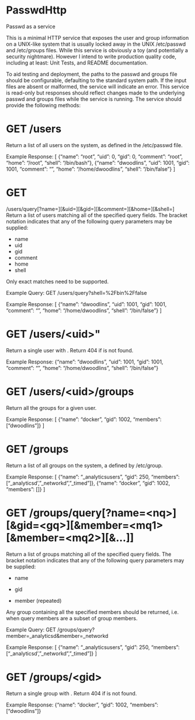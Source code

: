 # PasswdHttp
Passwd as a service


This is a minimal HTTP service that exposes the user and group information on
a UNIX-like system that is usually locked away in the UNIX /etc/passwd and /etc/groups files.
While this service is obviously a toy (and potentially a security nightmare). However I intend to write production quality code, including at least: Unit Tests, and README documentation. 

To aid testing and deployment, the paths to the passwd and groups file should be configurable, defaulting to
the standard system path. If the input files are absent or malformed, the service will indicate an error.
This service is read-only but responses should reflect changes made to the underlying passwd and groups files
while the service is running. The service should provide the following methods:

# GET /users
Return a list of all users on the system, as defined in the /etc/passwd file.

Example Response:
[
{“name”: “root”, “uid”: 0, “gid”: 0, “comment”: “root”, “home”: “/root”,
“shell”: “/bin/bash”},
{“name”: “dwoodlins”, “uid”: 1001, “gid”: 1001, “comment”: “”, “home”:
“/home/dwoodlins”, “shell”: “/bin/false”}
]

# GET
/users/query[?name=<nq>][&uid=<uq>][&gid=<gq>][&comment=<cq>][&home=<hq>][&shell=<sq>]
Return a list of users matching all of the specified query fields. The bracket notation indicates that any of the
following query parameters may be supplied:
- name
- uid
- gid
- comment
- home
- shell
  
Only exact matches need to be supported.

Example Query: GET /users/query?shell=%2Fbin%2Ffalse

Example Response:
[
{“name”: “dwoodlins”, “uid”: 1001, “gid”: 1001, “comment”: “”, “home”:
“/home/dwoodlins”, “shell”: “/bin/false”}
]

# GET /users/\<uid>"

Return a single user with <uid>. Return 404 if <uid> is not found.

Example Response:
{“name”: “dwoodlins”, “uid”: 1001, “gid”: 1001, “comment”: “”, “home”:
“/home/dwoodlins”, “shell”: “/bin/false”}

# GET /users/\<uid>/groups
Return all the groups for a given user.

Example Response:
[
{“name”: “docker”, “gid”: 1002, “members”: [“dwoodlins”]}
]

# GET /groups
Return a list of all groups on the system, a defined by /etc/group.

Example Response:
[
{“name”: “_analyticsusers”, “gid”: 250, “members”:
[“_analyticsd’,”_networkd”,”_timed”]},
{“name”: “docker”, “gid”: 1002, “members”: []}
]

# GET /groups/query[?name=\<nq>]\[&gid=\<gq>][&member=\<mq1>[&member=\<mq2>]\[&...]]
Return a list of groups matching all of the specified query fields. The bracket notation indicates that any of the
following query parameters may be supplied:

- name

- gid

- member (repeated)

Any group containing all the specified members should be returned, i.e. when query members are a subset of
group members.

Example Query: GET /groups/query?member=_analyticsd&member=_networkd

Example Response:
[
{“name”: “_analyticsusers”, “gid”: 250, “members”:
[“_analyticsd’,”_networkd”,”_timed”]}
]

# GET /groups/\<gid>
Return a single group with <gid>. Return 404 if <gid> is not found.

Example Response:
{“name”: “docker”, “gid”: 1002, “members”: [“dwoodlins”]}

